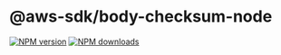 # @aws-sdk/body-checksum-node

[![NPM version](https://img.shields.io/npm/v/@aws-sdk/body-checksum-node/beta.svg)](https://www.npmjs.com/package/@aws-sdk/body-checksum-node)
[![NPM downloads](https://img.shields.io/npm/dm/@aws-sdk/body-checksum-node.svg)](https://www.npmjs.com/package/@aws-sdk/body-checksum-node)
